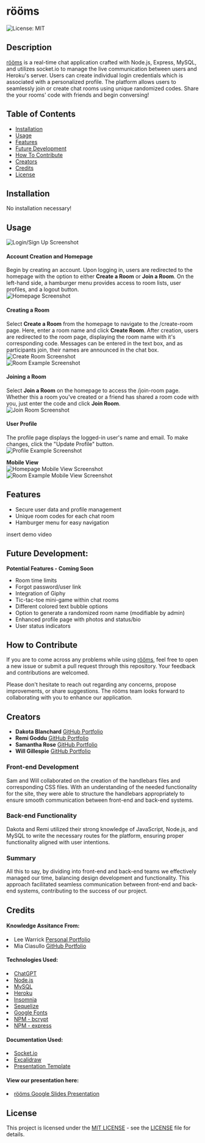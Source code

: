 # rööms
![License: MIT](https://img.shields.io/badge/License-MIT-yellow.svg)

## Description

<a href="">rööms</a> is a real-time chat application crafted with Node.js, Express, MySQL, and utilizes socket.io to manage the live communication between users and Heroku's server. Users can create individual login credentials which is associated with a personalized profile. The platform allows users to seamlessly join or create chat rooms using unique randomized codes. Share the your rooms' code with friends and begin conversing!

## Table of Contents

- [Installation](#installation)
- [Usage](#usage)
- [Features](#features)
- [Future Development](#future-development)
- [How To Contribute](#how-to-contribute)
- [Creators](#creators)
- [Credits](#credits)
- [License](#license)

## Installation

No installation necessary!

## Usage

![Login/Sign Up Screenshot]()
<br>

#### Account Creation and Homepage
Begin by creating an account. Upon logging in, users are redirected to the homepage with the option to either **Create a Room** or **Join a Room**. On the left-hand side, a hamburger menu provides access to room lists, user profiles, and a logout button.
<br>
![Homepage Screenshot]()

#### Creating a Room
Select **Create a Room** from the homepage to navigate to the /create-room page. Here, enter a room name and click **Create Room**. After creation, users are redirected to the room page, displaying the room name with it's corresponding code. Messages can be entered in the text box, and as participants join, their names are announced in the chat box. 
<br>
![Create Room Screenshot]()
<br>
![Room Example Screenshot]()

#### Joining a Room
Select **Join a Room** on the homepage to access the /join-room page. Whether this a room you've created or a friend has shared a room code with you, just enter the code and click **Join Room**.
<br>
![Join Room Screenshot]()

#### User Profile
The profile page displays the logged-in user's name and email. To make changes, click the "Update Profile" button.
<br>
![Profile Example Screenshot]()

**Mobile View**
<br>
![Homepage Mobile View Screenshot]()
<br>
![Room Example Mobile View Screenshot]()

## Features

- Secure user data and profile management
- Unique room codes for each chat room
- Hamburger menu for easy navigation

insert demo video

## Future Development:

**Potential Features - Coming Soon**
- Room time limits
- Forgot password/user link
- Integration of Giphy
- Tic-tac-toe mini-game within chat rooms
- Different colored text bubble options
- Option to generate a randomized room name (modifiable by admin)
- Enhanced profile page with photos and status/bio
- User status indicators

## How to Contribute 

If you are to come across any problems while using <a href="">rööms</a>, feel free to open a new issue or submit a pull request through this repository. Your feedback and contributions are welcomed.

Please don't hesitate to reach out regarding any concerns, propose improvements, or share suggestions. The rööms team looks forward to collaborating with you to enhance our application.

## Creators

- **Dakota Blanchard** <a href="https://github.com/dakotablanchard">GitHub Portfolio</a>
- **Remi Goddu** <a href="https://github.com/rgoddu">GitHub Portfolio</a>
- **Samantha Rose** <a href="https://github.com/samanthashleyrose">GitHub Portfolio</a>
- **Will Gillespie** <a href="https://github.com/CharlesWGillespie">GitHub Portfolio</a>

### Front-end Development
Sam and Will collaborated on the creation of the handlebars files and corresponding CSS files. With an understanding of the needed functionality for the site, they were able to structure the handlebars appropriately to ensure smooth communication between front-end and back-end systems.

### Back-end Functionality
Dakota and Remi utilized their strong knowledge of JavaScript, Node.js, and MySQL to write the necessary routes for the platform, ensuring proper functionality aligned with user intentions.

### Summary
All this to say, by dividing into front-end and back-end teams we effectively managed our time, balancing design development and functionality. This approach facilitated seamless communication between front-end and back-end systems, contributing to the success of our project.

## Credits

#### Knowledge Assitance From:
<li>Lee Warrick <a href="https://leewarrick.com/">Personal Portfolio</a></li>
<li>Mia Ciasullo <a href="https://github.com/miacias">GitHub Portfolio</a></li>

#### Technologies Used:
<li><a href="https://chat.openai.com/">ChatGPT</a></li>
<li><a href="https://nodejs.org/en/">Node.js</a></li>
<li><a href="https://www.mysql.com/">MySQL</a></li>
<li><a href="https://heroku.com">Heroku</a></li>
<li><a href="https://insomnia.rest/download">Insomnia</a></li>
<li><a href="https://sequelize.org/">Sequelize</a></li>
<li><a href="https://fonts.googleapis.com/css2?family=Inconsolata&display=swap">Google Fonts</a></li>
<li><a href="https://www.npmjs.com/package/bcrypt">NPM - bcrypt</a></li>
<li><a href="https://www.npmjs.com/package/express">NPM - express</a></li>

#### Documentation Used:
<li><a href="https://socket.io/docs/v4/">Socket.io</a></li>
<li><a href="https://excalidraw.com/#room=36ba08fdaadfa2fb3590,SoUZJdBk8L88Ld1oL3mAlg">Excalidraw</a></li>
<li><a href="https://docs.google.com/presentation/d/10QaO9KH8HtUXj__81ve0SZcpO5DbMbqqQr4iPpbwKks/edit#slide=id.p">Presentation Template</a></li>

#### View our presentation here:
<li><a href="https://docs.google.com/presentation/d/1hDj0UxF-PeC_Pmg_7C7_-xHefFZZGJbCHlQ6SRxgUUs/edit#slide=id.p">rööms Google Slides Presentation</a></li>

## License

This project is licensed under the <a href="https://opensource.org/licenses/MIT">MIT LICENSE</a> - see the [LICENSE](./LICENSE) file for details.